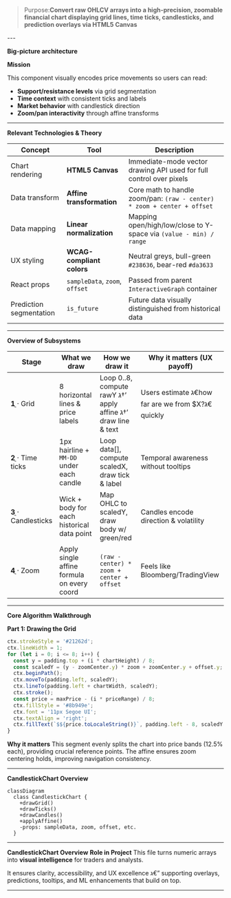 <div dir="ltr">

> Purpose:**Convert raw OHLCV arrays into a high-precision, zoomable financial chart  displaying grid lines, time ticks, candlesticks, and prediction overlays via HTML5 Canvas**

</div>
---

**Big-picture architecture**

**Mission**

This component visually encodes price movements so users can read:

- **Support/resistance levels** via grid segmentation
- **Time context** with consistent ticks and labels
- **Market behavior** with candlestick direction
- **Zoom/pan interactivity** through affine transforms

---

 **Relevant Technologies & Theory**

| Concept | Tool | Description |
|--------|------|-------------|
| Chart rendering | **HTML5 Canvas** | Immediate-mode vector drawing API used for full control over pixels |
| Data transform | **Affine transformation** | Core math to handle zoom/pan: `(raw - center) * zoom + center + offset` |
| Data mapping | **Linear normalization** | Mapping open/high/low/close to Y-space via `(value - min) / range` |
| UX styling | **WCAG-compliant colors** | Neutral greys, bull-green `#238636`, bear-red `#da3633` |
| React props | `sampleData`, `zoom`, `offset` | Passed from parent `InteractiveGraph` container |
| Prediction segmentation | `is_future` | Future data visually distinguished from historical data |

---

**Overview of Subsystems**

| Stage | What we draw | How we draw it | Why it matters (UX payoff) |
|-------|--------------|----------------|-----------------------------|
| **1** ֲ· Grid | 8 horizontal lines & price labels | Loop 0..8, compute rawY ג†’ apply affine ג†’ draw line & text | Users estimate ג€how far are we from $X?ג€ quickly |
| **2** ֲ· Time ticks | 1px hairline + `MM-DD` under each candle | Loop data[], compute scaledX, draw tick & label | Temporal awareness without tooltips |
| **3** ֲ· Candlesticks | Wick + body for each historical data point | Map OHLC to scaledY, draw body w/ green/red | Candles encode direction & volatility |
| **4** ֲ· Zoom | Apply single affine formula on every coord | `(raw - center) * zoom + center + offset` | Feels like Bloomberg/TradingView |

---

**Core Algorithm Walkthrough**

**Part 1: Drawing the Grid**

```js
ctx.strokeStyle = '#21262d';
ctx.lineWidth = 1;
for (let i = 0; i <= 8; i++) {
  const y = padding.top + (i * chartHeight) / 8;
  const scaledY = (y - zoomCenter.y) * zoom + zoomCenter.y + offset.y;
  ctx.beginPath();
  ctx.moveTo(padding.left, scaledY);
  ctx.lineTo(padding.left + chartWidth, scaledY);
  ctx.stroke();
  const price = maxPrice - (i * priceRange) / 8;
  ctx.fillStyle = '#8b949e';
  ctx.font = '11px Segoe UI';
  ctx.textAlign = 'right';
  ctx.fillText(`$${price.toLocaleString()}`, padding.left - 8, scaledY + 3);
}
```

**Why it matters**
This segment evenly splits the chart into price bands (12.5% each), providing crucial reference points. The affine ensures zoom centering holds, improving navigation consistency.

---

**CandlestickChart Overview**

```mermaid
classDiagram
  class CandlestickChart {
    +drawGrid()
    +drawTicks()
    +drawCandles()
    +applyAffine()
    -props: sampleData, zoom, offset, etc.
  }
```

---

**CandlestickChart Overview**
**Role in Project**
This file turns numeric arrays into **visual intelligence** for traders and analysts.

It ensures clarity, accessibility, and UX excellence ג€” supporting overlays, predictions, tooltips, and ML enhancements that build on top.

---

